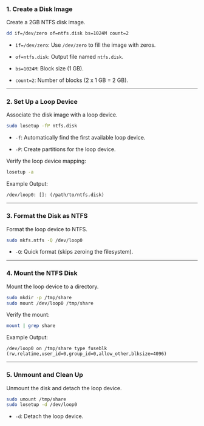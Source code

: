 ### **1. Create a Disk Image**

Create a 2GB NTFS disk image.

```bash
dd if=/dev/zero of=ntfs.disk bs=1024M count=2
```

- `if=/dev/zero`: Use `/dev/zero` to fill the image with zeros.
    
- `of=ntfs.disk`: Output file named `ntfs.disk`.
    
- `bs=1024M`: Block size (1 GB).
    
- `count=2`: Number of blocks (2 x 1 GB = 2 GB).
    

---

### **2. Set Up a Loop Device**

Associate the disk image with a loop device.

```bash
sudo losetup -fP ntfs.disk
```

- `-f`: Automatically find the first available loop device.
    
- `-P`: Create partitions for the loop device.
    

Verify the loop device mapping:

```bash
losetup -a
```

Example Output:

```
/dev/loop0: []: (/path/to/ntfs.disk)
```

---

### **3. Format the Disk as NTFS**

Format the loop device to NTFS.

```bash
sudo mkfs.ntfs -Q /dev/loop0
```

- `-Q`: Quick format (skips zeroing the filesystem).
    

---

### **4. Mount the NTFS Disk**

Mount the loop device to a directory.

```bash
sudo mkdir -p /tmp/share
sudo mount /dev/loop0 /tmp/share
```

Verify the mount:

```bash
mount | grep share
```

Example Output:

```
/dev/loop0 on /tmp/share type fuseblk (rw,relatime,user_id=0,group_id=0,allow_other,blksize=4096)
```

---

### **5. Unmount and Clean Up**

Unmount the disk and detach the loop device.

```bash
sudo umount /tmp/share
sudo losetup -d /dev/loop0
```

- `-d`: Detach the loop device.
